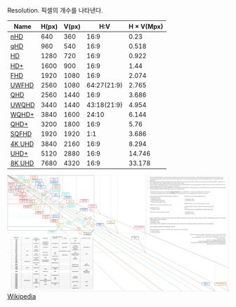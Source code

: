 Resolution.
픽셀의 개수를 나타낸다.

|Name|H(px)|V(px)|H:V|H × V(Mpx)|
|---|---|---|---|---|
|[nHD](https://en.wikipedia.org/wiki/Display_resolution_standards#nHD)|640|360|16:9|0.23|
|[qHD](https://en.wikipedia.org/wiki/Display_resolution_standards#qHD)|960|540|16:9|0.518|
|[HD](https://en.wikipedia.org/wiki/Display_resolution_standards#HD)|1280|720|16:9|0.922|
|[HD+](https://en.wikipedia.org/wiki/Display_resolution_standards#HD+)|1600|900|16:9|1.44|
|[FHD](https://en.wikipedia.org/wiki/Display_resolution_standards#FHD)|1920|1080|16:9|2.074|
|[UWFHD](https://en.wikipedia.org/wiki/Display_resolution_standards#UWFHD)|2560|1080|64:27(21:9)|2.765|
|[QHD](https://en.wikipedia.org/wiki/Display_resolution_standards#QHD)|2560|1440|16:9|3.686|
|[UWQHD](https://en.wikipedia.org/wiki/Display_resolution_standards#UWQHD)|3440|1440|43:18(21:9)|4.954|
|[WQHD+](https://en.wikipedia.org/wiki/Display_resolution_standards#WQHD+)|3840|1600|24:10|6.144|
|[QHD+](https://en.wikipedia.org/wiki/Display_resolution_standards#QHD+)|3200|1800|16:9|5.76|
|[SQFHD](https://en.wikipedia.org/wiki/Display_resolution_standards#SQFHD)|1920|1920|1:1|3.686|
|[4K UHD](https://en.wikipedia.org/wiki/Display_resolution_standards#4K_UHD)|3840|2160|16:9|8.294|
|[UHD+](https://en.wikipedia.org/wiki/Display_resolution_standards#UHD+)|5120|2880|16:9|14.746|
|[8K UHD](https://en.wikipedia.org/wiki/Display_resolution_standards#8K_UHD)|7680|4320|16:9|33.178|

![resolution](resolution.svg)
[Wikipedia](https://en.wikipedia.org/wiki/Display_resolution_standards)